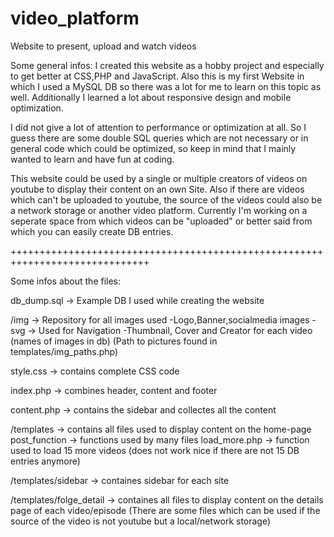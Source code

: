 # video_platform
Website to present, upload and watch videos

Some general infos:
I created this website as a hobby project and especially to get better at CSS,PHP and JavaScript.
Also this is my first Website in which I used a MySQL DB so there was a lot for me to learn on this topic as well.
Additionally I learned a lot about responsive design and mobile optimization.

I did not give a lot of attention to performance or optimization at all. So I guess there are some double SQL queries which are not 
necessary or in general code which could be optimized, so keep in mind that I mainly wanted to learn and have fun at coding.

This website could be used by a single or multiple creators of videos on youtube to display their content on an own Site.
Also if there are videos which can't be uploaded to youtube, the source of the videos could also be a network storage or another
video platform.
Currently I'm working on a seperate space from which videos can be "uploaded" or better said from which you can easily create DB entries.

++++++++++++++++++++++++++++++++++++++++++++++++++++++++++++++++++++++++++++++

Some infos about the files:

db_dump.sql -> Example DB I used while creating the website

/img -> Repository for all images used
        -Logo,Banner,socialmedia images
        -svg -> Used for Navigation
        -Thumbnail, Cover and Creator for each video (names of images in db)
          (Path to pictures found in templates/img_paths.php)
          
style.css -> contains complete CSS code

index.php -> combines header, content and footer

content.php -> contains the sidebar and collectes all the content
        
/templates -> contains all files used to display content on the home-page
              post_function -> functions used by many files
              load_more.php -> function used to load 15 more videos (does not work nice if there are not 15 DB entries anymore)
              
/templates/sidebar -> containes sidebar for each site

/templates/folge_detail -> containes all files to display content on the details page of each video/episode
                           (There are some files which can be used if the source of the video is not youtube but a local/network storage)
                           



